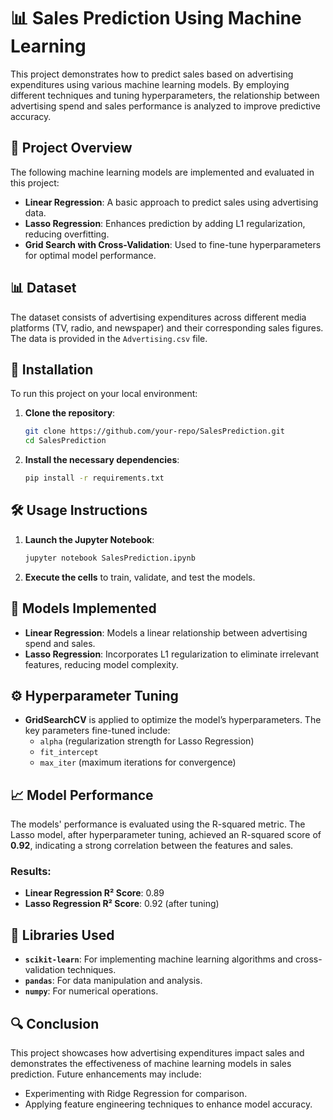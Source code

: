 # 📊 Sales Prediction Using Machine Learning

This project demonstrates how to predict sales based on advertising expenditures using various machine learning models. By employing different techniques and tuning hyperparameters, the relationship between advertising spend and sales performance is analyzed to improve predictive accuracy.

## 📖 Project Overview

The following machine learning models are implemented and evaluated in this project:
- **Linear Regression**: A basic approach to predict sales using advertising data.
- **Lasso Regression**: Enhances prediction by adding L1 regularization, reducing overfitting.
- **Grid Search with Cross-Validation**: Used to fine-tune hyperparameters for optimal model performance.

## 📊 Dataset

The dataset consists of advertising expenditures across different media platforms (TV, radio, and newspaper) and their corresponding sales figures. The data is provided in the `Advertising.csv` file.

## 🚀 Installation

To run this project on your local environment:

1. **Clone the repository**:
   ```bash
   git clone https://github.com/your-repo/SalesPrediction.git
   cd SalesPrediction
   ```

2. **Install the necessary dependencies**:
   ```bash
   pip install -r requirements.txt
   ```

## 🛠️ Usage Instructions

1. **Launch the Jupyter Notebook**:
   ```bash
   jupyter notebook SalesPrediction.ipynb
   ```

2. **Execute the cells** to train, validate, and test the models.

## 🧩 Models Implemented

- **Linear Regression**: Models a linear relationship between advertising spend and sales.
- **Lasso Regression**: Incorporates L1 regularization to eliminate irrelevant features, reducing model complexity.

## ⚙️ Hyperparameter Tuning

- **GridSearchCV** is applied to optimize the model’s hyperparameters. The key parameters fine-tuned include:
  - `alpha` (regularization strength for Lasso Regression)
  - `fit_intercept`
  - `max_iter` (maximum iterations for convergence)

## 📈 Model Performance

The models' performance is evaluated using the R-squared metric. The Lasso model, after hyperparameter tuning, achieved an R-squared score of **0.92**, indicating a strong correlation between the features and sales.

### Results:
- **Linear Regression R² Score**: 0.89
- **Lasso Regression R² Score**: 0.92 (after tuning)

## 🧪 Libraries Used

- **`scikit-learn`**: For implementing machine learning algorithms and cross-validation techniques.
- **`pandas`**: For data manipulation and analysis.
- **`numpy`**: For numerical operations.

## 🔍 Conclusion

This project showcases how advertising expenditures impact sales and demonstrates the effectiveness of machine learning models in sales prediction. Future enhancements may include:
- Experimenting with Ridge Regression for comparison.
- Applying feature engineering techniques to enhance model accuracy.

